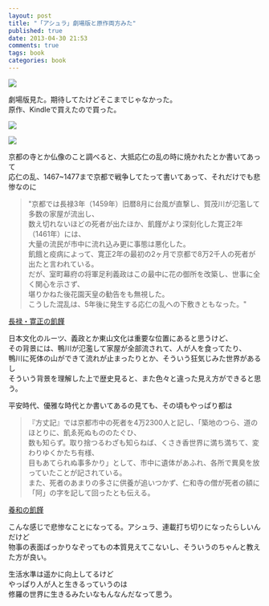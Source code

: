 ```yaml
---
layout: post
title: "「アシュラ」劇場版と原作両方みた"
published: true
date: 2013-04-30 21:53
comments: true
tags: book
categories: book
---
```


<a href="http://www.amazon.co.jp/gp/product/B00A9PTEJE/ref=as_li_qf_sp_asin_il?ie=UTF8&camp=247&creative=1211&creativeASIN=B00A9PTEJE&linkCode=as2&tag=13nightcrows-22"><img border="0" src="http://ws.assoc-amazon.jp/widgets/q?_encoding=UTF8&ASIN=B00A9PTEJE&Format=_SL160_&ID=AsinImage&MarketPlace=JP&ServiceVersion=20070822&WS=1&tag=13nightcrows-22" ></a><img src="http://www.assoc-amazon.jp/e/ir?t=13nightcrows-22&l=as2&o=9&a=B00A9PTEJE" width="1" height="1" border="0" alt="" style="border:none !important; margin:0px !important;" />

劇場版見た。期待してたけどそこまでじゃなかった。  
原作、Kindleで買えたので買った。  
  
<a href="http://www.amazon.co.jp/gp/product/4344407539/ref=as_li_qf_sp_asin_il?ie=UTF8&camp=247&creative=1211&creativeASIN=4344407539&linkCode=as2&tag=13nightcrows-22"><img border="0" src="http://ws.assoc-amazon.jp/widgets/q?_encoding=UTF8&ASIN=4344407539&Format=_SL160_&ID=AsinImage&MarketPlace=JP&ServiceVersion=20070822&WS=1&tag=13nightcrows-22" ></a><img src="http://www.assoc-amazon.jp/e/ir?t=13nightcrows-22&l=as2&o=9&a=4344407539" width="1" height="1" border="0" alt="" style="border:none !important; margin:0px !important;" />
  
<a href="http://www.amazon.co.jp/gp/product/4344407547/ref=as_li_qf_sp_asin_il?ie=UTF8&camp=247&creative=1211&creativeASIN=4344407547&linkCode=as2&tag=13nightcrows-22"><img border="0" src="http://ws.assoc-amazon.jp/widgets/q?_encoding=UTF8&ASIN=4344407547&Format=_SL160_&ID=AsinImage&MarketPlace=JP&ServiceVersion=20070822&WS=1&tag=13nightcrows-22" ></a><img src="http://www.assoc-amazon.jp/e/ir?t=13nightcrows-22&l=as2&o=9&a=4344407547" width="1" height="1" border="0" alt="" style="border:none !important; margin:0px !important;" />
  
京都の寺とか仏像のこと調べると、大抵応仁の乱の時に焼かれたとか書いてあって  
応仁の乱、1467~1477まで京都で戦争してたって書いてあって、それだけでも悲惨なのに  

> "京都では長禄3年（1459年）旧暦8月に台風が直撃し、賀茂川が氾濫して多数の家屋が流出し、  
> 数え切れないほどの死者が出たほか、飢饉がより深刻化した寛正2年（1461年）には、  
> 大量の流民が市中に流れ込み更に事態は悪化した。  
> 飢餓と疫病によって、寛正2年の最初の2ヶ月で京都で8万2千人の死者が出たと言われている。  
> だが、室町幕府の将軍足利義政はこの最中に花の御所を改築し、世事に全く関心を示さず、  
> 堪りかねた後花園天皇の勧告をも無視した。  
> こうした混乱は、5年後に発生する応仁の乱への下敷きともなった。"
  
[長禄・寛正の飢饉](http://ja.wikipedia.org/wiki/%E9%95%B7%E7%A6%84%E3%83%BB%E5%AF%9B%E6%AD%A3%E3%81%AE%E9%A3%A2%E9%A5%89)

日本文化のルーツ、義政とか東山文化は重要な位置にあると思うけど、  
その背景には、鴨川が氾濫して家屋が全部流されて、人が人を食ってたり、  
鴨川に死体の山ができて流れが止まったりとか、そういう狂気じみた世界があるし  
そういう背景を理解した上で歴史見ると、また色々と違った見え方ができると思う。  
  
平安時代、優雅な時代とか書いてあるの見ても、その頃もやっぱり都は

> 『方丈記』では京都市中の死者を4万2300人と記し、「築地のつら、道のほとりに、飢ゑ死ぬもののたぐひ、  
> 数も知らず。取り捨つるわざも知らねば、くさき香世界に満ち満ちて、変わりゆくかたち有様、  
> 目もあてられぬ事多かり」として、市中に遺体があふれ、各所で異臭を放っていたことが記されている。  
> また、死者のあまりの多さに供養が追いつかず、仁和寺の僧が死者の額に「阿」の字を記して回ったとも伝える。 
  
[養和の飢饉](https://ja.wikipedia.org/wiki/%E9%A4%8A%E5%92%8C%E3%81%AE%E9%A3%A2%E9%A5%89)  

こんな感じで悲惨なことになってる。アシュラ、連載打ち切りになったらしいんだけど  
物事の表面ばっかりなぞってもの本質見えてこないし、そういうのちゃんと教えた方が良い。  
  
生活水準は遥かに向上してるけど  
やっぱり人が人と生きるっていうのは  
修羅の世界に生きるみたいなもんなんだなって思う。  
